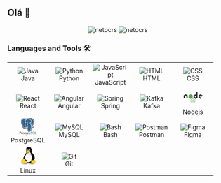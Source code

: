 <!--
<p align="left"> <img src="https://komarev.com/ghpvc/?username=netocrs&label=Profile%20views&color=0e75b6&style=flat" alt="netocrs" /> </p>
-->

## Olá 👋

<!--
<p align="left"> <a href="https://github.com/ryo-ma/github-profile-trophy"><img src="https://github-profile-trophy.vercel.app/?username=netocrs" alt="netocrs" /></a> </p>
-->

<div align="center">  
<img src="https://github-readme-stats.vercel.app/api?username=netocrs&show_icons=true&count_private=false&locale=en" alt="netocrs" />
<img src="https://github-readme-stats.vercel.app/api/top-langs?username=netocrs&show_icons=true&locale=en&layout=compact" alt="netocrs" />
</div>

<h3 align="left">Languages and Tools 🛠️</h3>
<p align="center">
  <table align="center">
    <tr>
      <td align="center" width="80">
        <img src="https://techstack-generator.vercel.app/java-icon.svg" width="45" height="55" alt="Java" />
        <br>Java
      </td>
      <td align="center" width="80">
        <img src="https://techstack-generator.vercel.app/python-icon.svg" alt="Python" width="45" height="55" />
        <br>Python
      </td>
      <td align="center" width="80">
        <img src="https://skillicons.dev/icons?i=javascript" width="43" height="43" alt="JavaScript" />
        <br>JavaScript
      </td>
      <td align="center" width="80">
        <img src="https://skillicons.dev/icons?i=html" width="43" height="43" alt="HTML" />
        <br>HTML
      </td>
      <td align="center" width="80">
        <img src="https://skillicons.dev/icons?i=css" width="43" height="43" alt="CSS" />
        <br>CSS
      </td>
    </tr>
    <tr>
      <td align="center" width="80">
        <img src="https://techstack-generator.vercel.app/react-icon.svg" width="45" height="55" alt="React" />
        <br>React
      </td>
      <td align="center" width="80">
        <img src="https://angular.io/assets/images/logos/angular/angular.svg" width="43" height="43" alt="Angular" />
        <br>Angular
      </td>
      <td align="center" width="80">
        <img src="https://www.vectorlogo.zone/logos/springio/springio-icon.svg" width="43" height="43" alt="Spring" />
        <br>Spring
      </td>
      <td align="center" width="80">
        <img src="https://www.vectorlogo.zone/logos/apache_kafka/apache_kafka-icon.svg" width="43" height="43" alt="Kafka" />
        <br>Kafka
      </td>
      <td align="center" width="80">
        <img src="https://raw.githubusercontent.com/devicons/devicon/master/icons/nodejs/nodejs-original-wordmark.svg" width="43" height="43" alt="Nodejs" />
        <br>Nodejs
      </td>
    </tr>
    <tr>
      <td align="center" width="80">
        <img src="https://raw.githubusercontent.com/devicons/devicon/master/icons/postgresql/postgresql-original-wordmark.svg" width="40" height="40" alt="PostgreSQL" />
        <br>PostgreSQL
      </td>
      <td align="center" width="80">
        <img src="https://techstack-generator.vercel.app/mysql-icon.svg" width="45" height="55" alt="MySQL" />
        <br>MySQL
      </td>
      <td align="center" width="80">
        <img src="https://www.vectorlogo.zone/logos/gnu_bash/gnu_bash-icon.svg" width="43" height="43" alt="Bash" />
        <br>Bash
      </td>
      <td align="center" width="80">
        <img src="https://www.vectorlogo.zone/logos/getpostman/getpostman-icon.svg" width="43" height="43" alt="Postman" />
        <br>Postman
      </td>
      <td align="center" width="80">
        <img src="https://www.vectorlogo.zone/logos/figma/figma-icon.svg" width="43" height="43" alt="Figma" />
        <br>Figma
      </td>
    </tr>
    <tr>
      <td align="center" width="80">
        <img src="https://raw.githubusercontent.com/devicons/devicon/master/icons/linux/linux-original.svg" width="43" height="43" alt="Linux" />
        <br>Linux
      </td>
      <td align="center" width="80">
        <img src="https://www.vectorlogo.zone/logos/git-scm/git-scm-icon.svg" width="40" height="40" alt="Git" />
        <br>Git
      </td>
    </tr>
  </table>
</p>

<!--
<p align="left"> <a href="https://www.java.com" target="_blank" rel="noreferrer"> <img src="https://raw.githubusercontent.com/devicons/devicon/master/icons/java/java-original.svg" alt="java" width="40" height="40"/> </a> <a href="https://developer.mozilla.org/en-US/docs/Web/JavaScript" target="_blank" rel="noreferrer"> <img src="https://raw.githubusercontent.com/devicons/devicon/master/icons/javascript/javascript-original.svg" alt="javascript" width="40" height="40"/> </a> --> <!-- <a href="https://www.typescriptlang.org/" target="_blank" rel="noreferrer"> <img src="https://raw.githubusercontent.com/devicons/devicon/master/icons/typescript/typescript-original.svg" alt="typescript" width="40" height="40"/> </a> --> <!-- <a href="https://www.python.org" target="_blank" rel="noreferrer"> <img src="https://raw.githubusercontent.com/devicons/devicon/master/icons/python/python-original.svg" alt="python" width="40" height="40"/> </a> <a href="https://www.w3.org/html/" target="_blank" rel="noreferrer"> <img src="https://raw.githubusercontent.com/devicons/devicon/master/icons/html5/html5-original-wordmark.svg" alt="html5" width="40" height="40"/> </a> <a href="https://www.w3schools.com/css/" target="_blank" rel="noreferrer"> <img src="https://raw.githubusercontent.com/devicons/devicon/master/icons/css3/css3-original-wordmark.svg" alt="css3" width="40" height="40"/> </a> <a href="https://reactjs.org/" target="_blank" rel="noreferrer"> <img src="https://raw.githubusercontent.com/devicons/devicon/master/icons/react/react-original-wordmark.svg" alt="react" width="40" height="40"/> </a> <a href="https://angular.io" target="_blank" rel="noreferrer"> <img src="https://angular.io/assets/images/logos/angular/angular.svg" alt="angular" width="40" height="40"/> </a> <a href="https://spring.io/" target="_blank" rel="noreferrer"> <img src="https://www.vectorlogo.zone/logos/springio/springio-icon.svg" alt="spring" width="40" height="40"/> </a> <a href="https://kafka.apache.org/" target="_blank" rel="noreferrer"> <img src="https://www.vectorlogo.zone/logos/apache_kafka/apache_kafka-icon.svg" alt="kafka" width="40" height="40"/> </a> <a href="https://nodejs.org" target="_blank" rel="noreferrer"> <img src="https://raw.githubusercontent.com/devicons/devicon/master/icons/nodejs/nodejs-original-wordmark.svg" alt="nodejs" width="40" height="40"/> </a> 
-->
<!--
<a href="https://www.postgresql.org" target="_blank" rel="noreferrer"> <img src="https://raw.githubusercontent.com/devicons/devicon/master/icons/postgresql/postgresql-original-wordmark.svg" alt="postgresql" width="40" height="40"/> </a> <a href="https://www.mysql.com/" target="_blank" rel="noreferrer"> <img src="https://raw.githubusercontent.com/devicons/devicon/master/icons/mysql/mysql-original-wordmark.svg" alt="mysql" width="40" height="40"/> </a> <a href="https://www.gnu.org/software/bash/" target="_blank" rel="noreferrer"> <img src="https://www.vectorlogo.zone/logos/gnu_bash/gnu_bash-icon.svg" alt="bash" width="40" height="40"/> </a> <a href="https://postman.com" target="_blank" rel="noreferrer"> <img src="https://www.vectorlogo.zone/logos/getpostman/getpostman-icon.svg" alt="postman" width="40" height="40"/> </a> <a href="https://www.figma.com/" target="_blank" rel="noreferrer"> <img src="https://www.vectorlogo.zone/logos/figma/figma-icon.svg" alt="figma" width="40" height="40"/> </a> <a href="https://www.linux.org/" target="_blank" rel="noreferrer"> <img src="https://raw.githubusercontent.com/devicons/devicon/master/icons/linux/linux-original.svg" alt="linux" width="40" height="40"/> </a> <a href="https://git-scm.com/" target="_blank" rel="noreferrer"> <img src="https://www.vectorlogo.zone/logos/git-scm/git-scm-icon.svg" alt="git" width="40" height="40"/> </a> </p>
-->

